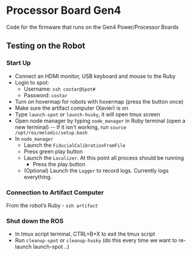 # Processor Board Gen4
Code for the firmware that runs on the Gen4 Power/Processor Boards

## Testing on the Robot
### Start Up
- Connect an HDMI monitor, USB keyboard and mouse to the Ruby
- Login to spot:
  - Username: `ssh costar@Spot#`
  - Password: `costar`
- Turn on hovermap for robots with hovermap (press the button once)
- Make sure the artifact computer (Xavier) is on
- Type `launch-spot` or `launch-husky`, it will open tmux screen
- Open node manager by typing `node_manager`  in Ruby terminal (open a new terminal)
-- If it isn't working, run `source /opt/ros/melodic/setup.bash`
- In `node_manager`
  - Launch the `FiducialCalibrationFromFile` 
  - Press green play button
  - Launch the `Localizer`. At this point all process should be running 
    - Press the play button
  - (Optional) Launch the `Logger` to record logs.  Currently logs everything.

### Connection to Artifact Computer
From the robot’s Ruby - `ssh artifact`

### Shut down the ROS
- In tmux script terminal, CTRL+B+X to exit the tmux script
- Run `cleanup-spot` or `cleanup-husky` (do this every time we want to re-launch launch-spot ..)
